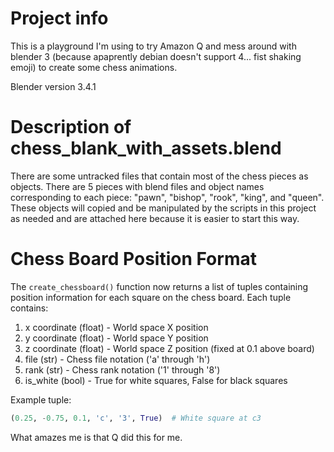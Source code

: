 # Project info

This is a playground I'm using to try Amazon Q and mess around with blender 3 (because apaprently debian doesn't support 4... fist shaking emoji) to create some chess animations.

Blender version 3.4.1

# Description of chess_blank_with_assets.blend

There are some untracked files that contain most of the chess pieces as objects.  There are 5 pieces with blend files and object names corresponding to each piece: "pawn", "bishop", "rook", "king", and "queen".  These objects will copied and be manipulated by the scripts in this project as needed and are attached here because it is easier to start this way.

# Chess Board Position Format

The `create_chessboard()` function now returns a list of tuples containing position information for each square on the chess board. Each tuple contains:

1. x coordinate (float) - World space X position
2. y coordinate (float) - World space Y position
3. z coordinate (float) - World space Z position (fixed at 0.1 above board)
4. file (str) - Chess file notation ('a' through 'h')
5. rank (str) - Chess rank notation ('1' through '8')
6. is_white (bool) - True for white squares, False for black squares

Example tuple:
```python
(0.25, -0.75, 0.1, 'c', '3', True)  # White square at c3
```

What amazes me is that Q did this for me.
